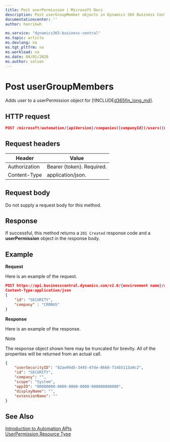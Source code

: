 ```yaml
---
title: Post userPermission | Microsoft Docs
description: Post userGroupMember objects in Dynamics 365 Business Central.
documentationcenter: ''
author: henrikwh

ms.service: "dynamics365-business-central"
ms.topic: article
ms.devlang: na
ms.tgt_pltfrm: na
ms.workload: na
ms.date: 04/01/2020
ms.author: solsen
---
```


# Post userGroupMembers
Adds user to a userPermission object for [!INCLUDE[d365fin_long_md](../developer/includes/d365fin_long_md.md)].

## HTTP request

```json
POST /microsoft/automation/{apiVersion}/companies({companyId})/users({userSecurityID})/userPermissions
```

## Request headers
|Header|Value|
|------|-----|
|Authorization  |Bearer {token}. Required. |
|Content-Type   |application/json.|

## Request body
Do not supply a request body for this method.

## Response
If successful, this method returns a ```201 Created``` response code and a  **userPermission** object in the response body.

## Example

**Request**

Here is an example of the request.
```json
POST https://api.businesscentral.dynamics.com/v2.0/{environment name}/api/microsoft/automation/v1.0/companies({companyId})/users({userSecurityID})/userPermissions
Content-Type:application/json
{ 
    "id": "SECURITY", 
    "company" : "CRONUS"
}

```

**Response**

Here is an example of the response.

> [!NOTE]  
>   The response object shown here may be truncated for brevity. All of the properties will be returned from an actual call.

```json
{
    "userSecurityID": "82ae94d5-3445-47de-8668-714b5113a9c2",
    "id": "SECURITY",
    "company": "",
    "scope": "System",
    "appID": "00000000-0000-0000-0000-000000000000",
    "displayName": "",
    "extensionName": ""
}
```

## See Also 
[Introduction to Automation APIs](itpro-introduction-to-automation-apis.md)  
[UserPermission Resource Type](dynamics-microsoft-automation-userpermission.md)  
